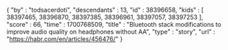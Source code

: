{
  "by" : "todsacerdoti",
  "descendants" : 13,
  "id" : 38396658,
  "kids" : [ 38397465, 38396870, 38397385, 38396961, 38397057, 38397253 ],
  "score" : 66,
  "time" : 1700768509,
  "title" : "Bluetooth stack modifications to improve audio quality on headphones without AA",
  "type" : "story",
  "url" : "https://habr.com/en/articles/456476/"
}
